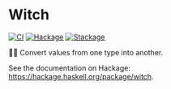 # Witch

[![CI](https://github.com/tfausak/witch/workflows/CI/badge.svg)](https://github.com/tfausak/witch/actions/new)
[![Hackage](https://img.shields.io/hackage/v/witch)](https://hackage.haskell.org/package/witch)
[![Stackage](https://www.stackage.org/package/witch/badge/nightly?label=stackage)](https://www.stackage.org/package/witch)

:mage_woman: Convert values from one type into another.

See the documentation on Hackage: <https://hackage.haskell.org/package/witch>.
